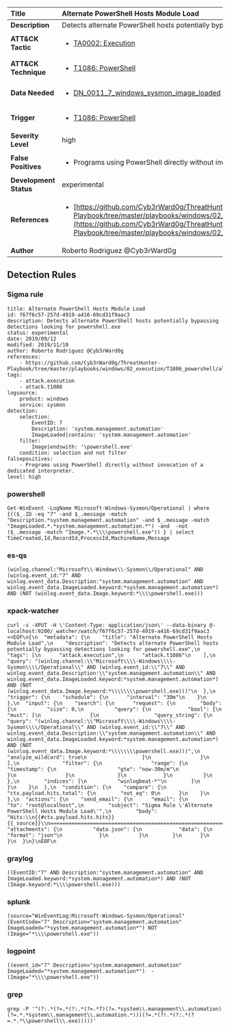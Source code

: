 | Title                    | Alternate PowerShell Hosts Module Load       |
|:-------------------------|:------------------|
| **Description**          | Detects alternate PowerShell hosts potentially bypassing detections looking for powershell.exe |
| **ATT&amp;CK Tactic**    |  <ul><li>[TA0002: Execution](https://attack.mitre.org/tactics/TA0002)</li></ul>  |
| **ATT&amp;CK Technique** | <ul><li>[T1086: PowerShell](https://attack.mitre.org/techniques/T1086)</li></ul>  |
| **Data Needed**          | <ul><li>[DN_0011_7_windows_sysmon_image_loaded](../Data_Needed/DN_0011_7_windows_sysmon_image_loaded.md)</li></ul>  |
| **Trigger**              | <ul><li>[T1086: PowerShell](../Triggers/T1086.md)</li></ul>  |
| **Severity Level**       | high |
| **False Positives**      | <ul><li>Programs using PowerShell directly without invocation of a dedicated interpreter.</li></ul>  |
| **Development Status**   | experimental |
| **References**           | <ul><li>[https://github.com/Cyb3rWard0g/ThreatHunter-Playbook/tree/master/playbooks/windows/02_execution/T1086_powershell/alternate_signed_powershell_hosts.md](https://github.com/Cyb3rWard0g/ThreatHunter-Playbook/tree/master/playbooks/windows/02_execution/T1086_powershell/alternate_signed_powershell_hosts.md)</li></ul>  |
| **Author**               | Roberto Rodriguez @Cyb3rWard0g |


## Detection Rules

### Sigma rule

```
title: Alternate PowerShell Hosts Module Load
id: f67f6c57-257d-4919-a416-69cd31f9aac3
description: Detects alternate PowerShell hosts potentially bypassing detections looking for powershell.exe
status: experimental
date: 2019/09/12
modified: 2019/11/10
author: Roberto Rodriguez @Cyb3rWard0g
references:
    - https://github.com/Cyb3rWard0g/ThreatHunter-Playbook/tree/master/playbooks/windows/02_execution/T1086_powershell/alternate_signed_powershell_hosts.md
tags:
    - attack.execution
    - attack.t1086
logsource:
    product: windows
    service: sysmon
detection:
    selection: 
        EventID: 7
        Description: 'system.management.automation'
        ImageLoaded|contains: 'system.management.automation'
    filter:
        Image|endswith: '\powershell.exe'
    condition: selection and not filter
falsepositives:
    - Programs using PowerShell directly without invocation of a dedicated interpreter.
level: high

```





### powershell
    
```
Get-WinEvent -LogName Microsoft-Windows-Sysmon/Operational | where {(($_.ID -eq "7" -and $_.message -match "Description.*system.management.automation" -and $_.message -match "ImageLoaded.*.*system.management.automation.*") -and  -not ($_.message -match "Image.*.*\\\\powershell.exe")) } | select TimeCreated,Id,RecordId,ProcessId,MachineName,Message
```


### es-qs
    
```
(winlog.channel:"Microsoft\\-Windows\\-Sysmon\\/Operational" AND (winlog.event_id:"7" AND winlog.event_data.Description:"system.management.automation" AND winlog.event_data.ImageLoaded.keyword:*system.management.automation*) AND (NOT (winlog.event_data.Image.keyword:*\\\\powershell.exe)))
```


### xpack-watcher
    
```
curl -s -XPUT -H \'Content-Type: application/json\' --data-binary @- localhost:9200/_watcher/watch/f67f6c57-257d-4919-a416-69cd31f9aac3 <<EOF\n{\n  "metadata": {\n    "title": "Alternate PowerShell Hosts Module Load",\n    "description": "Detects alternate PowerShell hosts potentially bypassing detections looking for powershell.exe",\n    "tags": [\n      "attack.execution",\n      "attack.t1086"\n    ],\n    "query": "(winlog.channel:\\"Microsoft\\\\-Windows\\\\-Sysmon\\\\/Operational\\" AND (winlog.event_id:\\"7\\" AND winlog.event_data.Description:\\"system.management.automation\\" AND winlog.event_data.ImageLoaded.keyword:*system.management.automation*) AND (NOT (winlog.event_data.Image.keyword:*\\\\\\\\powershell.exe)))"\n  },\n  "trigger": {\n    "schedule": {\n      "interval": "30m"\n    }\n  },\n  "input": {\n    "search": {\n      "request": {\n        "body": {\n          "size": 0,\n          "query": {\n            "bool": {\n              "must": [\n                {\n                  "query_string": {\n                    "query": "(winlog.channel:\\"Microsoft\\\\-Windows\\\\-Sysmon\\\\/Operational\\" AND (winlog.event_id:\\"7\\" AND winlog.event_data.Description:\\"system.management.automation\\" AND winlog.event_data.ImageLoaded.keyword:*system.management.automation*) AND (NOT (winlog.event_data.Image.keyword:*\\\\\\\\powershell.exe)))",\n                    "analyze_wildcard": true\n                  }\n                }\n              ],\n              "filter": {\n                "range": {\n                  "timestamp": {\n                    "gte": "now-30m/m"\n                  }\n                }\n              }\n            }\n          }\n        },\n        "indices": [\n          "winlogbeat-*"\n        ]\n      }\n    }\n  },\n  "condition": {\n    "compare": {\n      "ctx.payload.hits.total": {\n        "not_eq": 0\n      }\n    }\n  },\n  "actions": {\n    "send_email": {\n      "email": {\n        "to": "root@localhost",\n        "subject": "Sigma Rule \'Alternate PowerShell Hosts Module Load\'",\n        "body": "Hits:\\n{{#ctx.payload.hits.hits}}{{_source}}\\n================================================================================\\n{{/ctx.payload.hits.hits}}",\n        "attachments": {\n          "data.json": {\n            "data": {\n              "format": "json"\n            }\n          }\n        }\n      }\n    }\n  }\n}\nEOF\n
```


### graylog
    
```
((EventID:"7" AND Description:"system.management.automation" AND ImageLoaded.keyword:*system.management.automation*) AND (NOT (Image.keyword:*\\\\powershell.exe)))
```


### splunk
    
```
(source="WinEventLog:Microsoft-Windows-Sysmon/Operational" (EventCode="7" Description="system.management.automation" ImageLoaded="*system.management.automation*") NOT (Image="*\\\\powershell.exe"))
```


### logpoint
    
```
((event_id="7" Description="system.management.automation" ImageLoaded="*system.management.automation*")  -(Image="*\\\\powershell.exe"))
```


### grep
    
```
grep -P '^(?:.*(?=.*(?:.*(?=.*7)(?=.*system\\.management\\.automation)(?=.*.*system\\.management\\.automation.*)))(?=.*(?!.*(?:.*(?=.*.*\\powershell\\.exe)))))'
```



